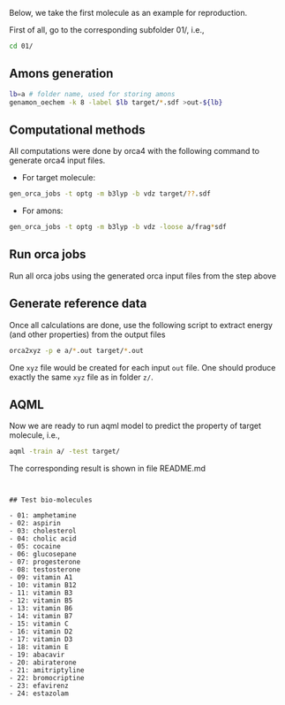 
Below, we take the first molecule as an example for reproduction.

First of all, go to the corresponding subfolder 01/, i.e.,
```bash
cd 01/
```

## Amons generation


```bash
lb=a # folder name, used for storing amons
genamon_oechem -k 8 -label $lb target/*.sdf >out-${lb}
```

## Computational methods

All computations were done by orca4 with the following command to generate orca4 input files.

  - For target molecule:
```bash
gen_orca_jobs -t optg -m b3lyp -b vdz target/??.sdf
```

  - For amons:
```bash
gen_orca_jobs -t optg -m b3lyp -b vdz -loose a/frag*sdf
```

## Run orca jobs

Run all orca jobs using the generated orca input files from the step above


## Generate reference data
Once all calculations are done, use the following script to extract energy (and other properties) from the output files
```bash
orca2xyz -p e a/*.out target/*.out
```
One `xyz` file would be created for each input `out` file. One should produce exactly the same `xyz` file as in folder `z/`.

## AQML 
Now we are ready to run aqml model to predict the property of target molecule, i.e.,
```bash
aqml -train a/ -test target/
```
The corresponding result is shown in file README.md


```


## Test bio-molecules

- 01: amphetamine
- 02: aspirin
- 03: cholesterol
- 04: cholic acid
- 05: cocaine
- 06: glucosepane
- 07: progesterone
- 08: testosterone
- 09: vitamin A1
- 10: vitamin B12
- 11: vitamin B3
- 12: vitamin B5
- 13: vitamin B6
- 14: vitamin B7
- 15: vitamin C
- 16: vitamin D2
- 17: vitamin D3
- 18: vitamin E
- 19: abacavir
- 20: abiraterone
- 21: amitriptyline
- 22: bromocriptine
- 23: efavirenz
- 24: estazolam

